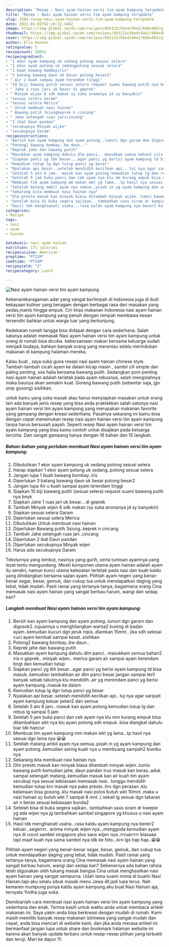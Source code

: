 ```yaml
---
description: "Resep : Nasi ayam hainan versi tim ayam kampung terupdate"
title: "Resep : Nasi ayam hainan versi tim ayam kampung terupdate"
slug: 1504-resep-nasi-ayam-hainan-versi-tim-ayam-kampung-terupdate
date: 2021-01-01T02:10:22.448Z
image: https://img-global.cpcdn.com/recipes/db5122c56edc94e2/680x482cq70/nasi-ayam-hainan-versi-tim-ayam-kampung-foto-resep-utama.jpg
thumbnail: https://img-global.cpcdn.com/recipes/db5122c56edc94e2/680x482cq70/nasi-ayam-hainan-versi-tim-ayam-kampung-foto-resep-utama.jpg
cover: https://img-global.cpcdn.com/recipes/db5122c56edc94e2/680x482cq70/nasi-ayam-hainan-versi-tim-ayam-kampung-foto-resep-utama.jpg
author: Ella Hansen
ratingvalue: 5
reviewcount: 28933
recipeingredient:
- "1 ekor ayam kampung uk sedang potong sesuai selera"
- "1 ekor ayam potong uk sedangpotong sesuai selera"
- "1 buah bawang bombayiris"
- "3 batang bawang daun uk besar potong besar2"
- " Air u kuah sampai ayam terendam tinggi"
- "10 biji bawang putih sesuai selera request suami bawang putih nya bnyk"
- " Jahe 1 ruas jari uk besar di geprek"
- " Minyak wijen 6 sdk makan sy suka aromanya jd sy banyakin"
- "sesuai selera Garam"
- "sesuai selera Merica"
- " Untuk membuat nasi hainan"
- " Bawang putih 3siungkeprek n cincang"
- " Jahe setengah ruas jaricincang"
- "2 ikat Daun pandan"
- "secukupnya Minyak wijen"
- "secukupnya Garam"
recipeinstructions:
- "Bersih kan ayam kampung dan ayam potong..lumuri dgn garam dan digosok2..tujuannya u menghilangkan warna2 kuning di badan ayam..kemudian kucuri dgn jeruk nipis..diamkan 15mnt.. jika sdh selesai cuci ayam kembali sampai kesat..sisihkan"
- "Potong2 bawang bombay..bw daun.."
- "Keprek jahe dan bawang putih"
- "Masukkan ayam kampung dahulu dlm panci.. masukkam semua bahan2 iris n geprek.. minyak wijen.. merica garam air sampai ayam kerendam bngt dan kemudian tutup"
- "Siapkan panci yg lbh besar...agar panci yg berisi ayam kampung td bisa masuk..kemudian tambahkan air dlm panci besar jangan sampai terll banyak sebab takutnya klu mendidih..air yg merendam panci yg berisi ayam kampung..masuk ke dalam"
- "Kemudian tutup lg dgn tutup panci yg besar"
- "Nyalakan api besar..setelah mendidih kecilkan api.. tuj nya agar saripati ayam kampung keluar pelan2 dan semua"
- "Setelah 5 ato 6 jam.. masuk kan ayam potong kemudian tutup lg dan rebus lg sampai 5 jam"
- "Setelah 5 jam buka panci dan cek ayam nya klu mm kurang empuk bisa ditambahkan wkt nya klu ayam potong sdh empuk..bisa diangkat dahulu biar tdk hancur"
- "Membuat tim ayam kampung mm makan wkt yg lama...tp hasil nya sesuai dgn lama nya 😀😀"
- "Setelah matang ambil ayam nya semua..pisah in yg ayam kampung dan ayam potong..kemudian saring kuah nya u membuang sampah2 bumbu nya"
- "Sekarang kita membuat nasi hainan nya"
- "Dlm presto masuk kan minyak biasa ditambah minyak wijen..tumis bawang putih kemudian jahe, daun pandan trus masuk kan beras..aduk sampai setengah matang..kemudian masuk kan air kuah tim ayam secukup nya sesuai kebiasaan memasak nasi.. tunggu mendidih kemudian tutup krn masak nya pake presto..hrs dgn perasan..klu kelamaan bisa gosong..klu masak nasi polos butuh wkt 10mnt..maka u nasi hainan sy butuh wkt 7 sampai 8 mnt..( sekali lg sesuai dgn takaran air n beras sesuai kebiasaan bunda2"
- "Setelah bisa di buka segera sajikan.. tambahkan saus siram dr kwepie yg ada wijen nya jg tambahkan sambel singapore yg khusus u nasi ayam hainan"
- "Hasil tdk menghianati usaha...rasa kaldu ayam kampung nya bener2 keluar...segerrrr.. aroma minyak wijen nya...menggoda kemudian ayam nya di cocol sambel singapore plus saus wijen nya..rrruarrrrr biasaaa tapi maaf kuah nya sama sambel nya tdk ke foto...krn lgs hap hap..😁😁"
categories:
- Recipe
tags:
- nasi
- ayam
- hainan

katakunci: nasi ayam hainan 
nutrition: 171 calories
recipecuisine: American
preptime: "PT22M"
cooktime: "PT35M"
recipeyield: "2"
recipecategory: Lunch

---
```



![Nasi ayam hainan versi tim ayam kampung](https://img-global.cpcdn.com/recipes/db5122c56edc94e2/680x482cq70/nasi-ayam-hainan-versi-tim-ayam-kampung-foto-resep-utama.jpg)

Kebenarekaragaman adat yang sangat berlimpah di Indonesia juga di ikuti kekayaan kuliner yang beragam dengan berbagai rasa dari masakan yang pedas,manis hingga empuk. Ciri khas makanan Indonesia nasi ayam hainan versi tim ayam kampung yang penuh dengan rempah membawa kesan tersendiri bahkan untuk warga luar yang berkunjung.


Kedekatan rumah tangga bisa didapat dengan cara sederhana. Salah satunya adalah memasak Nasi ayam hainan versi tim ayam kampung untuk orang di rumah bisa dicoba. kebersamaan makan bersama keluarga sudah menjadi budaya, bahkan banyak orang yang merantau selalu merindukan makanan di kampung halaman mereka.

Kalau buat , saya suka guna resepi nasi ayam hainan chinese style. Tambah-tambah cicah ayam ke dalam kicap masin , sambil cili simple dan paling penting, sos halia bersama bawang putih. Sedangkan poin penting nasi ayam hainan adalah terletak pada ayam rebusnya, salah mengolahnya maka baunya akan semakin kuat. Goreng bawang putih (sebentar saja, jgn smp gosong) sisihkan.

untuk kamu yang suka masak atau harus menyiapkan masakan untuk orang lain ada banyak jenis resep yang bisa anda praktekkan salah satunya nasi ayam hainan versi tim ayam kampung yang merupakan makanan favorite yang gampang dengan kreasi sederhana. Pasalnya sekarang ini kamu bisa dengan cepat menemukan resep nasi ayam hainan versi tim ayam kampung tanpa harus bersusah payah.
Seperti resep Nasi ayam hainan versi tim ayam kampung yang bisa kamu contoh untuk disajikan pada keluarga tercinta. Dan sangat gampang hanya dengan 16 bahan dan 15 langkah.


<!--inarticleads1-->

##### Bahan-bahan yang perlukan membuat Nasi ayam hainan versi tim ayam kampung:

1. Dibutuhkan 1 ekor ayam kampung uk sedang potong sesuai selera
1. Harap siapkan 1 ekor ayam potong uk sedang..potong sesuai selera
1. Jangan lupa 1 buah bawang bombay..iris
1. Diperlukan 3 batang bawang daun uk besar potong besar2
1. Jangan lupa  Air u kuah sampai ayam terendam tinggi
1. Siapkan 10 biji bawang putih (sesuai selera) request suami bawang putih nya bnyk
1. Siapkan  Jahe 1 ruas jari uk besar... di geprek
1. Tambah  Minyak wijen 6 sdk makan (sy suka aromanya jd sy banyakin)
1. Siapkan sesuai selera Garam
1. Diperlukan sesuai selera Merica
1. Dibutuhkan  Untuk membuat nasi hainan
1. Diperlukan  Bawang putih 3siung..keprek n cincang
1. Tambah  Jahe setengah ruas jari..cincang
1. Diperlukan 2 ikat Daun pandan
1. Diperlukan secukupnya Minyak wijen
1. Harus ada secukupnya Garam


Teksturnya yang lembut, nasinya yang gurih, serta tumisan ayamnya yang lezat tentu mengundang. Meski komponen utama ayam hainan adalah ayam itu sendiri, namun kunci utama kelezatan terletak pada nasi dan kuah kaldu yang dihidangkan bersama sajian ayam. Pilihlah ayam negeri yang benar-benar segar, besar, gemuk, dan cukup tua untuk mendapatkan daging yang tebal, tidak mudah. Pasti ramai yang tertanya-tanya, bagaimana orang Cina memasak nasi ayam hainan yang sangat berbau harum, wangi dan sedap kan? 

<!--inarticleads2-->

##### Langkah membuat  Nasi ayam hainan versi tim ayam kampung:

1. Bersih kan ayam kampung dan ayam potong..lumuri dgn garam dan digosok2..tujuannya u menghilangkan warna2 kuning di badan ayam..kemudian kucuri dgn jeruk nipis..diamkan 15mnt.. jika sdh selesai cuci ayam kembali sampai kesat..sisihkan
1. Potong2 bawang bombay..bw daun..
1. Keprek jahe dan bawang putih
1. Masukkan ayam kampung dahulu dlm panci.. masukkam semua bahan2 iris n geprek.. minyak wijen.. merica garam air sampai ayam kerendam bngt dan kemudian tutup
1. Siapkan panci yg lbh besar...agar panci yg berisi ayam kampung td bisa masuk..kemudian tambahkan air dlm panci besar jangan sampai terll banyak sebab takutnya klu mendidih..air yg merendam panci yg berisi ayam kampung..masuk ke dalam
1. Kemudian tutup lg dgn tutup panci yg besar
1. Nyalakan api besar..setelah mendidih kecilkan api.. tuj nya agar saripati ayam kampung keluar pelan2 dan semua
1. Setelah 5 ato 6 jam.. masuk kan ayam potong kemudian tutup lg dan rebus lg sampai 5 jam
1. Setelah 5 jam buka panci dan cek ayam nya klu mm kurang empuk bisa ditambahkan wkt nya klu ayam potong sdh empuk..bisa diangkat dahulu biar tdk hancur
1. Membuat tim ayam kampung mm makan wkt yg lama...tp hasil nya sesuai dgn lama nya 😀😀
1. Setelah matang ambil ayam nya semua..pisah in yg ayam kampung dan ayam potong..kemudian saring kuah nya u membuang sampah2 bumbu nya
1. Sekarang kita membuat nasi hainan nya
1. Dlm presto masuk kan minyak biasa ditambah minyak wijen..tumis bawang putih kemudian jahe, daun pandan trus masuk kan beras..aduk sampai setengah matang..kemudian masuk kan air kuah tim ayam secukup nya sesuai kebiasaan memasak nasi.. tunggu mendidih kemudian tutup krn masak nya pake presto..hrs dgn perasan..klu kelamaan bisa gosong..klu masak nasi polos butuh wkt 10mnt..maka u nasi hainan sy butuh wkt 7 sampai 8 mnt..( sekali lg sesuai dgn takaran air n beras sesuai kebiasaan bunda2
1. Setelah bisa di buka segera sajikan.. tambahkan saus siram dr kwepie yg ada wijen nya jg tambahkan sambel singapore yg khusus u nasi ayam hainan
1. Hasil tdk menghianati usaha...rasa kaldu ayam kampung nya bener2 keluar...segerrrr.. aroma minyak wijen nya...menggoda kemudian ayam nya di cocol sambel singapore plus saus wijen nya..rrruarrrrr biasaaa tapi maaf kuah nya sama sambel nya tdk ke foto...krn lgs hap hap..😁😁


Pilihlah ayam negeri yang benar-benar segar, besar, gemuk, dan cukup tua untuk mendapatkan daging yang tebal, tidak mudah. Pasti ramai yang tertanya-tanya, bagaimana orang Cina memasak nasi ayam hainan yang sangat berbau harum, wangi dan sedap kan? Sebenarnya ada bahan rahsia telah digunakan oleh tukang masak bangsa Cina untuk menghasilkan nasi ayam hainan yang sangat sempurna. Udah lama suami minta di buatin Nasi Hainan.tapi aku selalu sibuk masak menu Jawa dll.jadi lupa terus. Nah kemaren mumpung punya kaldu ayam kampung.aku buat Nasi Hainan aja, ternyata Yodha juga suka. 

Demikianlah cara membuat nasi ayam hainan versi tim ayam kampung yang sederhana dan enak. Terima kasih untuk waktu anda untuk membaca artikel makanan ini. Saya yakin anda bisa berkreasi dengan mudah di rumah. Kami masih memiliki banyak resep makanan istimewa yang sangat mudah dan cepat, anda bisa mencari di website kami, dan jika anda merasa artikel ini bermanfaat jangan lupa untuk share dan bookmark halaman website ini karena akan banyak update terbaru untuk resep-resep pilihan yang terbukti dan teruji. Mari ke dapur !!!. 
